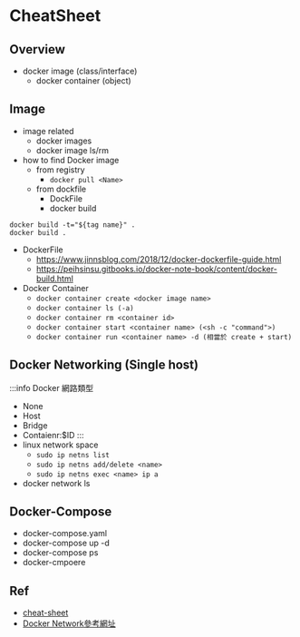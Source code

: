 # CheatSheet

## Overview
- docker image (class/interface)
    - docker container (object)
## Image
- image related
    - docker images
    - docker image ls/rm
- how to find Docker image
    - from registry
        - `docker pull <Name>`
    - from dockfile
        - DockFile
        - docker build
```shell=
docker build -t="${tag name}" .
docker build .
```
- DockerFile
    - https://www.jinnsblog.com/2018/12/docker-dockerfile-guide.html
    - https://peihsinsu.gitbooks.io/docker-note-book/content/docker-build.html
- Docker Container
    - `docker container create <docker image name>`
    - `docker container ls (-a)`
    - `docker container rm <container id>`
    - `docker container start <container name> (<sh -c "command">)`
    - `docker container run <container name> -d (相當於 create + start)`

## Docker Networking (Single host)
:::info
Docker 網路類型 
- None
- Host
- Bridge
- Contaienr:$ID
:::
- linux network space
    - `sudo ip netns list`
    - `sudo ip netns add/delete <name>`
    - `sudo ip netns exec <name> ip a`
- docker network ls

## Docker-Compose
- docker-compose.yaml    
- docker-compose up -d
- docker-compose ps
- docker-cmpoere

## Ref
- [cheat-sheet](https://swissarmydevops.com/wp-content/uploads/2020/11/Docker_Cheat_Sheet-1.pdf)
- [Docker Network參考網址](hwchiu.com/docker-network-model.html)
